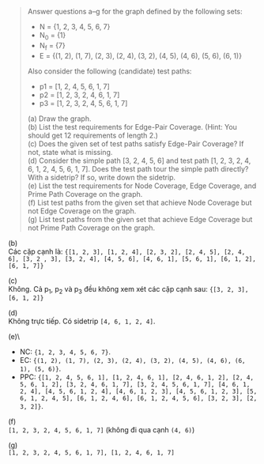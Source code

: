 >Answer questions a–g for the graph defined by the following sets:
>- N = {1, 2, 3, 4, 5, 6, 7}
>- N<sub>0</sub> = {1}
>- N<sub>f</sub> = {7}
>- E = {(1, 2), (1, 7), (2, 3), (2, 4), (3, 2), (4, 5), (4, 6), (5, 6), (6, 1)}
>
> Also consider the following (candidate) test paths:
>- p1 = [1, 2, 4, 5, 6, 1, 7]
>- p2 = [1, 2, 3, 2, 4, 6, 1, 7]
>- p3 = [1, 2, 3, 2, 4, 5, 6, 1, 7]
>
> (a) Draw the graph.\
 (b) List the test requirements for Edge-Pair Coverage. (Hint: You
 should get 12 requirements of length 2.)\
 (c) Does the given set of test paths satisfy Edge-Pair Coverage? If
 not, state what is missing.\
 (d) Consider the simple path [3, 2, 4, 5, 6] and test path [1, 2, 3, 2,
 4, 6, 1, 2, 4, 5, 6, 1, 7]. Does the test path tour the simple path
 directly? With a sidetrip? If so, write down the sidetrip.\
 (e) List the test requirements for Node Coverage, Edge Coverage,
 and Prime Path Coverage on the graph.\
 (f) List test paths from the given set that achieve Node Coverage
 but not Edge Coverage on the graph.\
 (g) List test paths from the given set that achieve Edge Coverage
 but not Prime Path Coverage on the graph.

(b)\
Các cặp cạnh là: ```{[1, 2, 3], [1, 2, 4], [2, 3, 2], [2, 4, 5], [2, 4, 6], [3, 2 , 3],
[3, 2, 4], [4, 5, 6], [4, 6, 1], [5, 6, 1], [6, 1, 2], [6, 1, 7]}```

(c)\
Không. Cả p<sub>1</sub>, p<sub>2</sub> và p<sub>3</sub> đều không xem xét các cặp cạnh sau: ```{[3, 2, 3], [6, 1, 2]}```

(d)\
Không trực tiếp. Có sidetrip ```[4, 6, 1, 2, 4]```.

(e)\
- NC: ```{1, 2, 3, 4, 5, 6, 7}```.
- EC: ```{(1, 2), (1, 7), (2, 3), (2, 4), (3, 2), (4, 5), (4, 6), (6, 1), (5, 6)}```.
- PPC: ```{[1, 2, 4, 5, 6, 1], [1, 2, 4, 6, 1], [2, 4, 6, 1, 2], [2, 4, 5, 6, 1, 2],
[3, 2, 4, 6, 1, 7], [3, 2, 4, 5, 6, 1, 7], [4, 6, 1, 2, 4], [4, 5, 6, 1, 2, 4],
[4, 6, 1, 2, 3], [4, 5, 6, 1, 2, 3], [5, 6, 1, 2, 4, 5], [6, 1, 2, 4, 6], [6, 1, 2, 4, 5, 6],
[3, 2, 3], [2, 3, 2]}```.

(f)\
```[1, 2, 3, 2, 4, 5, 6, 1, 7]``` (không đi qua cạnh ```(4, 6)```)

(g)\
```[1, 2, 3, 2, 4, 5, 6, 1, 7], [1, 2, 4, 6, 1, 7]```


